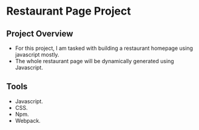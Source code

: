 # Restaurant Page Project

## Project Overview
- For this project, I am tasked with building a restaurant homepage using javascript mostly.
- The whole restaurant page will be dynamically generated using Javascript. 



## Tools
- Javascript.
- CSS.
- Npm. 
- Webpack.
